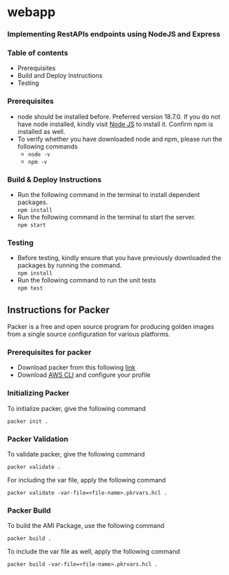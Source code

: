 # webapp


### Implementing RestAPIs endpoints using NodeJS and Express

### Table of contents
* Prerequisites
* Build and Deploy Instructions
* Testing

### Prerequisites
- node should be installed before. Preferred version 18.7.0. If you do not have node installed, kindly visit [Node JS](https://nodejs.org/en/download/) to install it. Confirm npm is installed as well.
- To verify whether you have downloaded node and npm, please run the following commands
  - `node -v`
  - `npm -v`


### Build & Deploy Instructions
- Run the following command in the terminal to install dependent packages.\
`npm install`
- Run the following command in the terminal to start the server.\
`npm start`
### Testing
- Before testing, kindly ensure that you have previously downloaded the packages by running the command.\
`npm install`
- Run the following command to run the unit tests\
`npm test`

## Instructions for Packer

Packer is a free and open source program for producing golden images from a single source configuration for various platforms.

### Prerequisites for packer

- Download packer from this following [link](https://developer.hashicorp.com/packer/downloads)
- Download [AWS CLI](https://aws.amazon.com/cli/) and configure your profile

### Initializing Packer

To initialize packer, give the following command

`packer init .`

### Packer Validation

To validate packer, give the following command

`packer validate .`

For including the var file, apply the following command

`packer validate -var-file=<file-name>.pkrvars.hcl .`

### Packer Build

To build the AMI Package, use the following command

`packer build .`

To include the var file as well, apply the following command

`packer build -var-file=<file-name>.pkrvars.hcl .`
